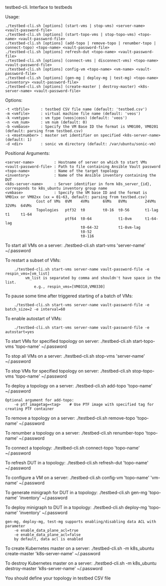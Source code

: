 testbed-cli. Interface to testbeds

Usage:

    ./testbed-cli.sh [options] (start-vms | stop-vms) <server-name> <vault-password-file>
    ./testbed-cli.sh [options] (start-topo-vms | stop-topo-vms) <topo-name> <vault-password-file>
    ./testbed-cli.sh [options] (add-topo | remove-topo | renumber-topo | connect-topo) <topo-name> <vault-password-file>
    ./testbed-cli.sh [options] refresh-dut <topo-name> <vault-password-file>
    ./testbed-cli.sh [options] (connect-vms | disconnect-vms) <topo-name> <vault-password-file>
    ./testbed-cli.sh [options] config-vm <topo-name> <vm-name> <vault-password-file>
    ./testbed-cli.sh [options] (gen-mg | deploy-mg | test-mg) <topo-name> <inventory> <vault-password-file>
    ./testbed-cli.sh [options] (create-master | destroy-master) <k8s-server-name> <vault-password-file>

Options:

    -t <tbfile>     : testbed CSV file name (default: 'testbed.csv')
    -m <vmfile>     : virtual machine file name (default: 'veos')
    -k <vmtype>     : vm type (veos|ceos) (default: 'veos')
    -n <vm_num>     : vm num (default: 0)
    -b <vmbase>     : Specify the VM Base ID the format is VM0100, VM0201 (default: parsing from testbed.csv)
    -s <msetnumber> : master set identifier on specified <k8s-server-name> (default: 1)
    -d <dir>        : sonic vm directory (default: /var/ubuntu/sonic-vm)

Positional Arguments:

    <server-name>         : Hostname of server on which to start VMs
    <vault-password-file> : Path to file containing Ansible Vault password
    <topo-name>           : Name of the target topology
    <inventory>           : Name of the Ansible inventory containing the DUT
    <k8s-server-name>     : Server identifier in form k8s_server_{id}, corresponds to k8s_ubuntu inventory group name
    <vmbase>              : Specify the VM base ID and the format is VM01xx or VM02xx (xx = 01~63, default: parsing from testbed.csv)
                  Cost of VMs  0VM    4VMs      6VMs   8VMs        24VMs      32VMs  64VMs
                  Topologies   ptf32  t0        t0-16  t0-56       t1-lag     t1     t1-64
                               ptf64  t0-64            t1-8vm      t1-64-lag
                                      t0-64-32         t1-8vm-lag
                                      t0-52
                                      t0-116

To start all VMs on a server: ./testbed-cli.sh start-vms 'server-name' ~/.password

To restart a subset of VMs:

        ./testbed-cli.sh start-vms server-name vault-password-file -e respin_vms=[vm_list]
             vm_list is separated by comma and shouldn't have space in the list.
                 e.g., respin_vms=[VM0310,VM0330]
                 
To pause some time after triggered starting of a batch of VMs:

        ./testbed-cli.sh start-vms server-name vault-password-file -e batch_size=2 -e interval=60
To enable autostart of VMs:

        ./testbed-cli.sh start-vms server-name vault-password-file -e autostart=yes
        
To start VMs for specified topology on server: ./testbed-cli.sh start-topo-vms 'topo-name' ~/.password

To stop all VMs on a server:  ./testbed-cli.sh stop-vms 'server-name' ~/.password

To stop VMs for specified topology on server: ./testbed-cli.sh stop-topo-vms 'topo-name' ~/.password

To deploy a topology on a server: ./testbed-cli.sh add-topo 'topo-name' ~/.password

    Optional argument for add-topo:
        -e ptf_imagetag=<tag>    # Use PTF image with specified tag for creating PTF container
        
To remove a topology on a server: ./testbed-cli.sh remove-topo 'topo-name' ~/.password

To renumber a topology on a server: ./testbed-cli.sh renumber-topo 'topo-name' ~/.password

To connect a topology: ./testbed-cli.sh connect-topo 'topo-name' ~/.password

To refresh DUT in a topology: ./testbed-cli.sh refresh-dut 'topo-name' ~/.password

To configure a VM on a server: ./testbed-cli.sh config-vm 'topo-name' 'vm-name' ~/.password

To generate minigraph for DUT in a topology: ./testbed-cli.sh gen-mg 'topo-name' 'inventory' ~/.password

To deploy minigraph to DUT in a topology: ./testbed-cli.sh deploy-mg 'topo-name' 'inventory' ~/.password

    gen-mg, deploy-mg, test-mg supports enabling/disabling data ACL with parameter
        -e enable_data_plane_acl=true
        -e enable_data_plane_acl=false
        by default, data acl is enabled
        
To create Kubernetes master on a server: ./testbed-cli.sh -m k8s_ubuntu create-master 'k8s-server-name'  ~/.password

To destroy Kubernetes master on a server: ./testbed-cli.sh -m k8s_ubuntu destroy-master 'k8s-server-name' ~/.password

You should define your topology in testbed CSV file

